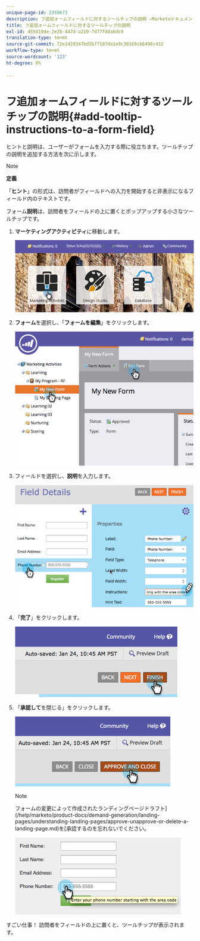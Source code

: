 ```yaml
---
unique-page-id: 2359673
description: フ追加ォームフィールドに対するツールチップの説明 —Marketoドキュメント — 製品ドキュメント
title: フ追加ォームフィールドに対するツールチップの説明
exl-id: 455d19de-2e2b-447d-a210-7d77fdda6dc9
translation-type: tm+mt
source-git-commit: 72e1d29347bd5b77107da1e9c30169cb6490c432
workflow-type: tm+mt
source-wordcount: '123'
ht-degree: 0%

---
```


# フ追加ォームフィールドに対するツールチップの説明{#add-tooltip-instructions-to-a-form-field}

[](/help/marketo/product-docs/demand-generation/forms/form-fields/add-hint-text-to-a-form-field.md) ヒントと説明は、ユーザーがフォームを入力する際に役立ちます。ツールチップの説明を追加する方法を次に示します。

>[!NOTE]
>
>**定義**
>
>「**ヒント**」の形式は、訪問者がフィールドへの入力を開始すると非表示になるフィールド内のテキストです。
>
>フォーム&#x200B;**説明**&#x200B;は、訪問者をフィールドの上に置くとポップアップする小さなツールチップです。

1. **マーケティングアクティビティ**&#x200B;に移動します。

   ![](assets/login-marketing-activities-6.png)

1. **フォーム**&#x200B;を選択し、「**フォームを編集**」をクリックします。

   ![](assets/image2014-9-15-14-3a15-3a42.png)

1. フィールドを選択し、**説明**&#x200B;を入力します。

   ![](assets/image2014-9-15-14-3a15-3a49.png)

1. 「**完了**」をクリックします。

   ![](assets/image2014-9-15-14-3a15-3a57.png)

1. 「**承認して**&#x200B;を閉じる」をクリックします。

   ![](assets/image2014-9-15-14-3a16-3a3.png)

   >[!NOTE]
   >
   >フォームの変更によって作成されたランディングページドラフト](/help/marketo/product-docs/demand-generation/landing-pages/understanding-landing-pages/approve-unapprove-or-delete-a-landing-page.md)を[承認するのを忘れないでください。

   ![](assets/image2014-9-15-14-3a16-3a56.png)

すごい仕事！ 訪問者をフィールドの上に置くと、ツールチップが表示されます。
